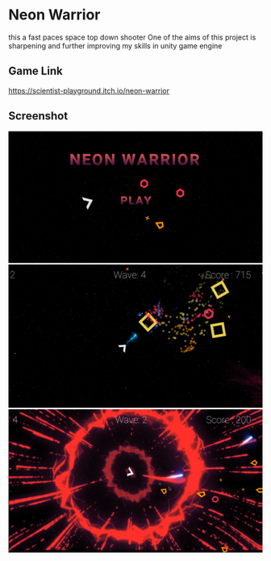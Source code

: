 # Neon Warrior
this a fast paces space top down shooter
One of the aims of this project is sharpening and further improving my skills in unity game engine

## Game Link
https://scientist-playground.itch.io/neon-warrior

## Screenshot
![img](https://github.com/abdulmalik29/Shooter_Game/blob/master/Screenshots/Capture.PNGn.PNG)
![img1](https://github.com/abdulmalik29/Shooter_Game/blob/master/Screenshots/Capture.PNG12.PNG)
![img2](https://github.com/abdulmalik29/Shooter_Game/blob/master/Screenshots/Capture.PNGse.PNG)
